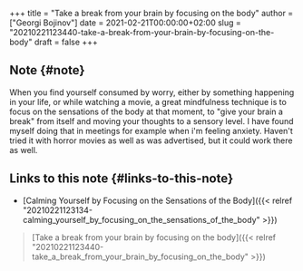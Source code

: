 +++
title = "Take a break from your brain by focusing on the body"
author = ["Georgi Bojinov"]
date = 2021-02-21T00:00:00+02:00
slug = "20210221123440-take-a-break-from-your-brain-by-focusing-on-the-body"
draft = false
+++

## Note {#note}

When you find yourself consumed by worry, either by something happening in your life, or while watching a movie,
a great mindfulness technique is to focus on the sensations of the body at that moment, to "give your brain a
break" from itself and moving your thoughts to a sensory level. I have found myself doing that in meetings for
example when i'm feeling anxiety. Haven't tried it with horror movies as well as was advertised, but it could
work there as well.


## Links to this note {#links-to-this-note}

-   [Calming Yourself by Focusing on the Sensations of the Body]({{< relref "20210221123134-calming_yourself_by_focusing_on_the_sensations_of_the_body" >}})

> [Take a break from your brain by focusing on the body]({{< relref "20210221123440-take_a_break_from_your_brain_by_focusing_on_the_body" >}})
